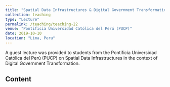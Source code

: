 ```yaml
---
title: "Spatial Data Infrastructures & Digital Government Transformation"
collection: teaching
type: "Lecture"
permalink: /teaching/teaching-22
venue: "Pontificia Universidad Católica del Perú (PUCP)"
date: 2019-10-10
location: "Lima, Peru"
---
```


A guest lecture was provided to students from the Pontificia Universidad Católica del Perú (PUCP) on Spatial Data Infrastructures in the context of Digital Government Transformation. 

## Content
